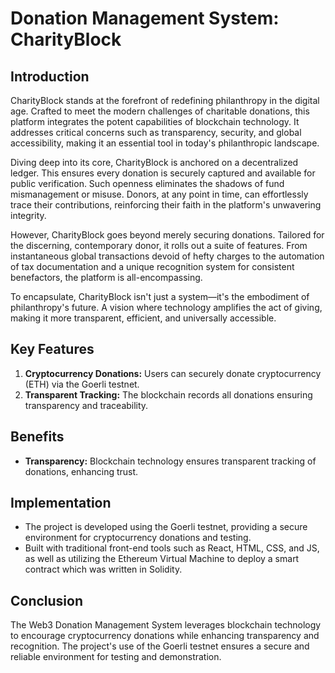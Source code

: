 # Donation Management System: CharityBlock

## Introduction

CharityBlock stands at the forefront of redefining philanthropy in the digital age. Crafted to meet the modern challenges of charitable donations, this platform integrates the potent capabilities of blockchain technology. It addresses critical concerns such as transparency, security, and global accessibility, making it an essential tool in today's philanthropic landscape.

Diving deep into its core, CharityBlock is anchored on a decentralized ledger. This ensures every donation is securely captured and available for public verification. Such openness eliminates the shadows of fund mismanagement or misuse. Donors, at any point in time, can effortlessly trace their contributions, reinforcing their faith in the platform's unwavering integrity.

However, CharityBlock goes beyond merely securing donations. Tailored for the discerning, contemporary donor, it rolls out a suite of features. From instantaneous global transactions devoid of hefty charges to the automation of tax documentation and a unique recognition system for consistent benefactors, the platform is all-encompassing. 

To encapsulate, CharityBlock isn't just a system—it's the embodiment of philanthropy's future. A vision where technology amplifies the act of giving, making it more transparent, efficient, and universally accessible.

## Key Features

1. **Cryptocurrency Donations:** Users can securely donate cryptocurrency (ETH) via the Goerli testnet.
2. **Transparent Tracking:** The blockchain records all donations ensuring transparency and traceability.

## Benefits

- **Transparency:** Blockchain technology ensures transparent tracking of donations, enhancing trust.

## Implementation

- The project is developed using the Goerli testnet, providing a secure environment for cryptocurrency donations and testing.
- Built with traditional front-end tools such as React, HTML, CSS, and JS, as well as utilizing the Ethereum Virtual Machine to deploy a smart contract which was written in Solidity.

## Conclusion

The Web3 Donation Management System leverages blockchain technology to encourage cryptocurrency donations while enhancing transparency and recognition. The project's use of the Goerli testnet ensures a secure and reliable environment for testing and demonstration.
